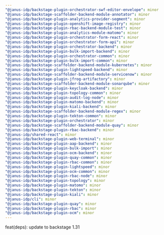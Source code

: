 ```yaml
---
"@janus-idp/backstage-plugin-orchestrator-swf-editor-envelope": minor
"@janus-idp/backstage-scaffolder-backend-module-annotator": minor
"@janus-idp/backstage-plugin-analytics-provider-segment": minor
"@janus-idp/backstage-plugin-openshift-image-registry": minor
"@janus-idp/backstage-plugin-rbac-backend-module-test": minor
"@janus-idp/backstage-plugin-analytics-module-matomo": minor
"@janus-idp/backstage-plugin-orchestrator-form-react": minor
"@janus-idp/backstage-plugin-orchestrator-form-api": minor
"@janus-idp/backstage-plugin-orchestrator-backend": minor
"@janus-idp/backstage-plugin-bulk-import-backend": minor
"@janus-idp/backstage-plugin-orchestrator-common": minor
"@janus-idp/backstage-plugin-bulk-import-common": minor
"@janus-idp/backstage-scaffolder-backend-module-kubernetes": minor
"@janus-idp/backstage-plugin-lightspeed-backend": minor
"@janus-idp/backstage-scaffolder-backend-module-servicenow": minor
"@janus-idp/backstage-plugin-jfrog-artifactory": minor
"@janus-idp/backstage-scaffolder-backend-module-sonarqube": minor
"@janus-idp/backstage-plugin-keycloak-backend": minor
"@janus-idp/backstage-plugin-topology-common": minor
"@janus-idp/backstage-plugin-audit-log-node": minor
"@janus-idp/backstage-plugin-matomo-backend": minor
"@janus-idp/backstage-plugin-kiali-backend": minor
"@janus-idp/backstage-scaffolder-backend-module-regex": minor
"@janus-idp/backstage-plugin-tekton-common": minor
"@janus-idp/backstage-plugin-orchestrator": minor
"@janus-idp/backstage-scaffolder-backend-module-quay": minor
"@janus-idp/backstage-plugin-rbac-backend": minor
"@janus-idp/shared-react": minor
"@janus-idp/backstage-plugin-web-terminal": minor
"@janus-idp/backstage-plugin-aap-backend": minor
"@janus-idp/backstage-plugin-bulk-import": minor
"@janus-idp/backstage-plugin-ocm-backend": minor
"@janus-idp/backstage-plugin-quay-common": minor
"@janus-idp/backstage-plugin-rbac-common": minor
"@janus-idp/backstage-plugin-lightspeed": minor
"@janus-idp/backstage-plugin-ocm-common": minor
"@janus-idp/backstage-plugin-rbac-node": minor
"@janus-idp/backstage-plugin-topology": minor
"@janus-idp/backstage-plugin-matomo": minor
"@janus-idp/backstage-plugin-tekton": minor
"@janus-idp/backstage-plugin-kiali": minor
"@janus-idp/cli": minor
"@janus-idp/backstage-plugin-quay": minor
"@janus-idp/backstage-plugin-rbac": minor
"@janus-idp/backstage-plugin-ocm": minor
---
```


feat(deps): update to backstage 1.31
